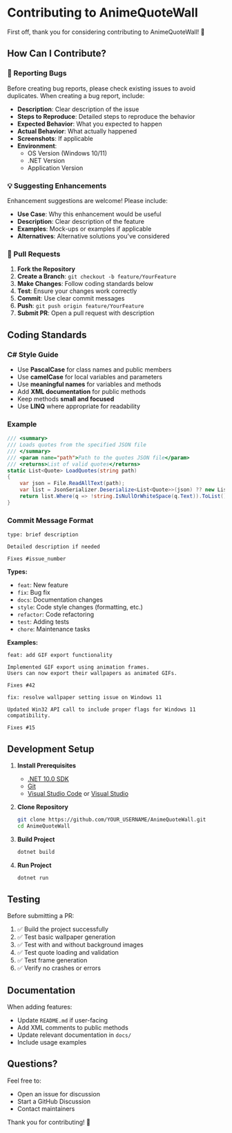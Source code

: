 # Contributing to AnimeQuoteWall

First off, thank you for considering contributing to AnimeQuoteWall! 🎌

## How Can I Contribute?

### 🐛 Reporting Bugs

Before creating bug reports, please check existing issues to avoid duplicates. When creating a bug report, include:

- **Description**: Clear description of the issue
- **Steps to Reproduce**: Detailed steps to reproduce the behavior
- **Expected Behavior**: What you expected to happen
- **Actual Behavior**: What actually happened
- **Screenshots**: If applicable
- **Environment**:
  - OS Version (Windows 10/11)
  - .NET Version
  - Application Version

### 💡 Suggesting Enhancements

Enhancement suggestions are welcome! Please include:

- **Use Case**: Why this enhancement would be useful
- **Description**: Clear description of the feature
- **Examples**: Mock-ups or examples if applicable
- **Alternatives**: Alternative solutions you've considered

### 📝 Pull Requests

1. **Fork the Repository**
2. **Create a Branch**: `git checkout -b feature/YourFeature`
3. **Make Changes**: Follow coding standards below
4. **Test**: Ensure your changes work correctly
5. **Commit**: Use clear commit messages
6. **Push**: `git push origin feature/YourFeature`
7. **Submit PR**: Open a pull request with description

## Coding Standards

### C# Style Guide

- Use **PascalCase** for class names and public members
- Use **camelCase** for local variables and parameters
- Use **meaningful names** for variables and methods
- Add **XML documentation** for public methods
- Keep methods **small and focused**
- Use **LINQ** where appropriate for readability

### Example

```csharp
/// <summary>
/// Loads quotes from the specified JSON file
/// </summary>
/// <param name="path">Path to the quotes JSON file</param>
/// <returns>List of valid quotes</returns>
static List<Quote> LoadQuotes(string path)
{
    var json = File.ReadAllText(path);
    var list = JsonSerializer.Deserialize<List<Quote>>(json) ?? new List<Quote>();
    return list.Where(q => !string.IsNullOrWhiteSpace(q.Text)).ToList();
}
```

### Commit Message Format

```
type: brief description

Detailed description if needed

Fixes #issue_number
```

**Types:**
- `feat`: New feature
- `fix`: Bug fix
- `docs`: Documentation changes
- `style`: Code style changes (formatting, etc.)
- `refactor`: Code refactoring
- `test`: Adding tests
- `chore`: Maintenance tasks

**Examples:**
```
feat: add GIF export functionality

Implemented GIF export using animation frames.
Users can now export their wallpapers as animated GIFs.

Fixes #42
```

```
fix: resolve wallpaper setting issue on Windows 11

Updated Win32 API call to include proper flags for Windows 11 compatibility.

Fixes #15
```

## Development Setup

1. **Install Prerequisites**
   - [.NET 10.0 SDK](https://dotnet.microsoft.com/download)
   - [Git](https://git-scm.com/)
   - [Visual Studio Code](https://code.visualstudio.com/) or [Visual Studio](https://visualstudio.microsoft.com/)

2. **Clone Repository**
   ```bash
   git clone https://github.com/YOUR_USERNAME/AnimeQuoteWall.git
   cd AnimeQuoteWall
   ```

3. **Build Project**
   ```bash
   dotnet build
   ```

4. **Run Project**
   ```bash
   dotnet run
   ```

## Testing

Before submitting a PR:

1. ✅ Build the project successfully
2. ✅ Test basic wallpaper generation
3. ✅ Test with and without background images
4. ✅ Test quote loading and validation
5. ✅ Test frame generation
6. ✅ Verify no crashes or errors

## Documentation

When adding features:

- Update `README.md` if user-facing
- Add XML comments to public methods
- Update relevant documentation in `docs/`
- Include usage examples

## Questions?

Feel free to:
- Open an issue for discussion
- Start a GitHub Discussion
- Contact maintainers

Thank you for contributing! 🎉

